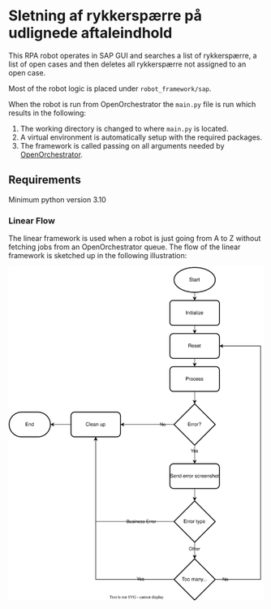 # Sletning af rykkerspærre på udlignede aftaleindhold

This RPA robot operates in SAP GUI and searches a list of rykkerspærre, a list of open cases and then deletes all rykkerspærre not assigned to an open case.

Most of the robot logic is placed under `robot_framework/sap`.

When the robot is run from OpenOrchestrator the `main.py` file is run which results
in the following:
1. The working directory is changed to where `main.py` is located.
2. A virtual environment is automatically setup with the required packages.
3. The framework is called passing on all arguments needed by [OpenOrchestrator](https://github.com/itk-dev-rpa/OpenOrchestrator).

## Requirements
Minimum python version 3.10

### Linear Flow

The linear framework is used when a robot is just going from A to Z without fetching jobs from an
OpenOrchestrator queue.
The flow of the linear framework is sketched up in the following illustration:

![Linear Flow diagram](Robot-Framework.svg)
